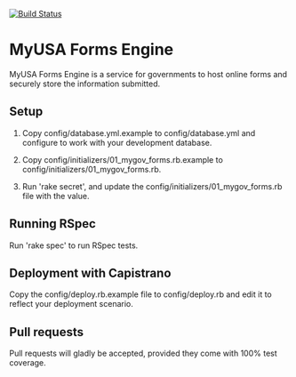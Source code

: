 [![Build Status](https://api.travis-ci.org/GSA-OCSIT/mygov-forms.png?branch=master)](http://travis-ci.org/GSA-OCSIT/mygov-forms)

# MyUSA Forms Engine

MyUSA Forms Engine is a service for governments to host online forms and securely store the information submitted.

## Setup

1.  Copy config/database.yml.example to config/database.yml and configure to work with your development database.

2.  Copy config/initializers/01_mygov_forms.rb.example to config/initializers/01_mygov_forms.rb.

3.  Run 'rake secret', and update the config/initializers/01_mygov_forms.rb file with the value.

## Running RSpec

Run 'rake spec' to run RSpec tests.

## Deployment with Capistrano

Copy the config/deploy.rb.example file to config/deploy.rb and edit it to reflect your deployment scenario.

## Pull requests

Pull requests will gladly be accepted, provided they come with 100% test coverage.